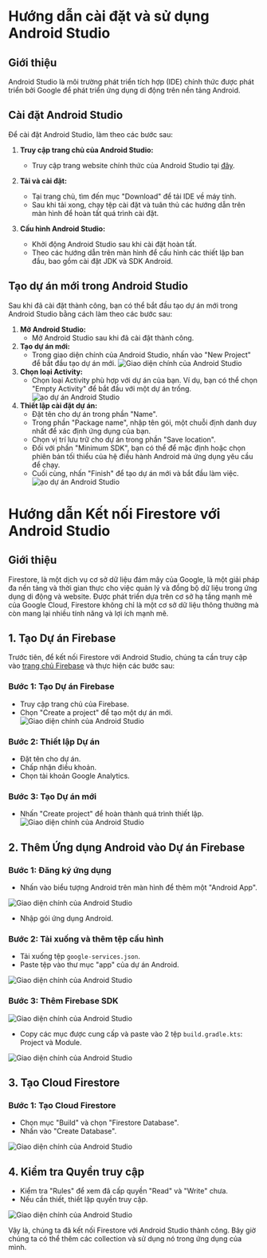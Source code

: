# Hướng dẫn cài đặt và sử dụng Android Studio

## Giới thiệu

Android Studio là môi trường phát triển tích hợp (IDE) chính thức được phát triển bởi Google để phát triển ứng dụng di động trên nền tảng Android. 

## Cài đặt Android Studio

Để cài đặt Android Studio, làm theo các bước sau:

1. **Truy cập trang chủ của Android Studio:**
   - Truy cập trang website chính thức của Android Studio tại [đây](https://developer.android.com/studio).

2. **Tải và cài đặt:**
   - Tại trang chủ, tìm đến mục "Download" để tải IDE về máy tính.
   - Sau khi tải xong, chạy tệp cài đặt và tuân thủ các hướng dẫn trên màn hình để hoàn tất quá trình cài đặt.

3. **Cấu hình Android Studio:**
   - Khởi động Android Studio sau khi cài đặt hoàn tất.
   - Theo các hướng dẫn trên màn hình để cấu hình các thiết lập ban đầu, bao gồm cài đặt JDK và SDK Android.

## Tạo dự án mới trong Android Studio

Sau khi đã cài đặt thành công, bạn có thể bắt đầu tạo dự án mới trong Android Studio bằng cách làm theo các bước sau:

1. **Mở Android Studio:**
   - Mở Android Studio sau khi đã cài đặt thành công.
2. **Tạo dự án mới:**
   - Trong giao diện chính của Android Studio, nhấn vào "New Project" để bắt đầu tạo dự án mới.
![Giao diện chính của Android Studio](https://firebasestorage.googleapis.com/v0/b/theryna-fd1d9.appspot.com/o/github%2Fgdc.png?alt=media&token=c09e20af-0e9d-413c-a800-d91caa91bd4f)
3. **Chọn loại Activity:**
   - Chọn loại Activity phù hợp với dự án của bạn. Ví dụ, bạn có thể chọn "Empty Activity" để bắt đầu với một dự án trống.
![ạo dự án Android Studio](https://firebasestorage.googleapis.com/v0/b/theryna-fd1d9.appspot.com/o/github%2Fas.png?alt=media&token=226a8707-05cd-4b2e-8315-1f350758fa4b)
4. **Thiết lập cài đặt dự án:**
   - Đặt tên cho dự án trong phần "Name".
   - Trong phần "Package name", nhập tên gói, một chuỗi định danh duy nhất để xác định ứng dụng của bạn.
   - Chọn vị trí lưu trữ cho dự án trong phần "Save location".
   - Đối với phần "Minimum SDK", bạn có thể để mặc định hoặc chọn phiên bản tối thiểu của hệ điều hành Android mà ứng dụng yêu cầu để chạy.
   - Cuối cùng, nhấn "Finish" để tạo dự án mới và bắt đầu làm việc.
![ạo dự án Android Studio](https://firebasestorage.googleapis.com/v0/b/theryna-fd1d9.appspot.com/o/github%2Fpic.png?alt=media&token=739e85da-42ba-4600-8146-95607dc15802)

# Hướng dẫn Kết nối Firestore với Android Studio
## Giới thiệu
Firestore, là một dịch vụ cơ sở dữ liệu đám mây của Google, là một giải pháp đa nền tảng và thời gian thực cho việc quản lý và đồng bộ dữ liệu trong ứng dụng di động và website. Được phát triển dựa trên cơ sở hạ tầng mạnh mẽ của Google Cloud, Firestore không chỉ là một cơ sở dữ liệu thông thường mà còn mang lại nhiều tính năng và lợi ích mạnh mẽ.

## 1. Tạo Dự án Firebase

Trước tiên, để kết nối Firestore với Android Studio, chúng ta cần truy cập vào [trang chủ Firebase](https://firebase.google.com/docs/firestore) và thực hiện các bước sau:

### Bước 1: Tạo Dự án Firebase
- Truy cập trang chủ của Firebase.
- Chọn "Create a project" để tạo một dự án mới.
![Giao diện chính của Android Studio](https://firebasestorage.googleapis.com/v0/b/theryna-fd1d9.appspot.com/o/github%2Ff1.png?alt=media&token=b45abe9c-9c4d-4ae7-a550-72c255447123)

### Bước 2: Thiết lập Dự án
- Đặt tên cho dự án.
- Chấp nhận điều khoản.
- Chọn tài khoản Google Analytics.

### Bước 3: Tạo Dự án mới
- Nhấn "Create project" để hoàn thành quá trình thiết lập.
![Giao diện chính của Android Studio](https://firebasestorage.googleapis.com/v0/b/theryna-fd1d9.appspot.com/o/github%2Ff2.png?alt=media&token=1ec38313-9b08-4573-b83e-7a31c9a19e7a)

## 2. Thêm Ứng dụng Android vào Dự án Firebase

### Bước 1: Đăng ký ứng dụng
- Nhấn vào biểu tượng Android trên màn hình để thêm một "Android App".

![Giao diện chính của Android Studio](https://firebasestorage.googleapis.com/v0/b/theryna-fd1d9.appspot.com/o/github%2Ff3.png?alt=media&token=fd4e2206-bd44-44b4-b1ce-28d07b6de58e)

- Nhập gói ứng dụng Android.

### Bước 2: Tải xuống và thêm tệp cấu hình
- Tải xuống tệp `google-services.json`.
- Paste tệp vào thư mục "app" của dự án Android.

![Giao diện chính của Android Studio](https://firebasestorage.googleapis.com/v0/b/theryna-fd1d9.appspot.com/o/github%2Ff44.png?alt=media&token=3c907ac3-8775-4565-933b-cc0a22e1b99a)

### Bước 3: Thêm Firebase SDK
![Giao diện chính của Android Studio](https://firebasestorage.googleapis.com/v0/b/theryna-fd1d9.appspot.com/o/github%2Fadd.png?alt=media&token=0d959064-e697-40ba-b641-1157f79897bc)

- Copy các mục được cung cấp và paste vào 2 tệp `build.gradle.kts`: Project và Module.

![Giao diện chính của Android Studio](https://firebasestorage.googleapis.com/v0/b/theryna-fd1d9.appspot.com/o/github%2Fad%C4%91.png?alt=media&token=56c9c9dc-6264-4f06-9235-203a7fdcfca8)

## 3. Tạo Cloud Firestore

### Bước 1: Tạo Cloud Firestore
- Chọn mục "Build" và chọn "Firestore Database".
- Nhấn vào "Create Database".

![Giao diện chính của Android Studio](https://firebasestorage.googleapis.com/v0/b/theryna-fd1d9.appspot.com/o/github%2Ff6.png?alt=media&token=b76af2a3-e449-46bf-a664-44f04135f85f)

## 4. Kiểm tra Quyền truy cập

- Kiểm tra "Rules" để xem đã cấp quyền "Read" và "Write" chưa. 
- Nếu cần thiết, thiết lập quyền truy cập.
  
![Giao diện chính của Android Studio](https://firebasestorage.googleapis.com/v0/b/theryna-fd1d9.appspot.com/o/github%2Frules.png?alt=media&token=68c5bc41-1ea5-4354-bd8b-d156cbf43488)

Vậy là, chúng ta đã kết nối Firestore với Android Studio thành công. Bây giờ chúng ta có thể thêm các collection và sử dụng nó trong ứng dụng của mình.

